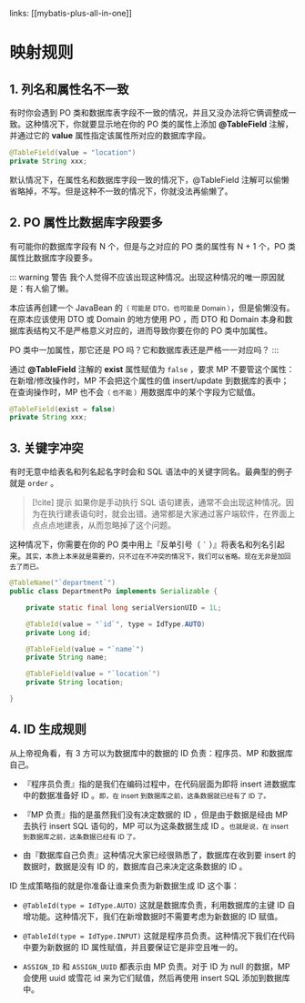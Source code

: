 links: [[mybatis-plus-all-in-one]]

# 映射规则

## 1. 列名和属性名不一致

有时你会遇到 PO 类和数据库表字段不一致的情况，并且又没办法将它俩调整成一致。这种情况下，你就要显示地在你的 PO 类的属性上添加 **@TableField** 注解，并通过它的 **value** 属性指定该属性所对应的数据库字段。

```java
@TableField(value = "location")
private String xxx;
```

默认情况下，在属性名和数据库字段一致的情况下，@TableField 注解可以偷懒省略掉，不写。但是这种不一致的情况下，你就没法再偷懒了。

## 2. PO 属性比数据库字段要多

有可能你的数据库字段有 N 个，但是与之对应的 PO 类的属性有 N + 1 个，PO 类属性比数据库字段要多。

::: warning 警告
我个人觉得不应该出现这种情况。出现这种情况的唯一原因就是：有人偷了懒。

本应该再创建一个 JavaBean 的<small>（ 可能是 DTO，也可能是 Domain ）</small>，但是偷懒没有。在原本应该使用 DTO 或 Domain 的地方使用 PO ，而 DTO 和 Domain 本身和数据库表结构又不是严格意义对应的，进而导致你要在你的 PO 类中加属性。

PO 类中一加属性，那它还是 PO 吗？它和数据库表还是严格一一对应吗？
:::

通过 **@TableField** 注解的 **exist** 属性赋值为 `false` ，要求 MP 不要管这个属性：在新增/修改操作时，MP 不会把这个属性的值 insert/update 到数据库的表中；在查询操作时，MP 也不会<small>（ 也不能 ）</small>用数据库中的某个字段为它赋值。

```java
@TableField(exist = false)
private String xxx;
```

## 3. 关键字冲突

有时无意中给表名和列名起名字时会和 SQL 语法中的关键字同名。最典型的例子就是 `order` 。

> [!cite] 提示
> 如果你是手动执行 SQL 语句建表，通常不会出现这种情况。因为在执行建表语句时，就会出错。通常都是大家通过客户端软件，在界面上点点点地建表，从而忽略掉了这个问题。

这种情况下，你需要在你的 PO 类中用上『反单引号（ <code>`</code> ）』将表名和列名引起来。<small>其实，本质上本来就是需要的，只不过在不冲突的情况下，我们可以省略。现在无非是加回去了而已。</small>

```java
@TableName("`department`")
public class DepartmentPo implements Serializable {

    private static final long serialVersionUID = 1L;

    @TableId(value = "`id`", type = IdType.AUTO)
    private Long id;

    @TableField(value = "`name`")
    private String name;

    @TableField(value = "`location`")
    private String location;

}
```

## 4. ID 生成规则

从上帝视角看，有 3 方可以为数据库中的数据的 ID 负责：程序员、MP 和数据库自己。

-  『程序员负责』指的是我们在编码过程中，在代码层面为即将 insert 进数据库中的数据准备好 ID 。<small>即，在 insert 到数据库之前，这条数据就已经有了 ID 了。</small>

- 『MP 负责』指的是虽然我们没有决定数据的 ID ，但是由于数据是经由 MP 去执行 insert SQL 语句的，MP 可以为这条数据生成 ID 。<small>也就是说，在 insert 到数据库之前，这条数据已经有 ID 了。</small>

- 由『数据库自己负责』这种情况大家已经很熟悉了，数据库在收到要 insert 的数据时，数据是没有 ID 的，数据库自己来决定这条数据的 ID 。


ID 生成策略指的就是你准备让谁来负责为新数据生成 ID 这个事：

- `@TableId(type = IdType.AUTO)` 这就是数据库负责，利用数据库的主键 ID 自增功能。这种情况下，我们在新增数据时不需要考虑为新数据的 ID 赋值。

- `@TableId(type = IdType.INPUT)` 这就是程序员负责。这种情况下我们在代码中要为新数据的 ID 属性赋值，并且要保证它是非空且唯一的。

- `ASSIGN_ID` 和 `ASSIGN_UUID` 都表示由 MP 负责。对于 ID 为 null 的数据，MP 会使用 uuid 或雪花 id 来为它们赋值，然后再使用 insert SQL 添加到数据库中。

